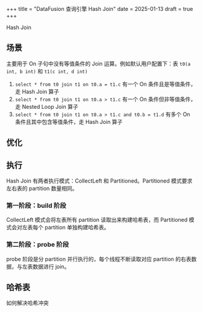 +++
title = "DataFusion 查询引擎 Hash Join"
date = 2025-01-13
draft = true
+++

Hash Join

## 场景
主要用于 On 子句中没有等值条件的 Join 运算。例如默认用户配置下：表 `t0(a int, b int)` 和 `t1(c int, d int)`
1. `select * from t0 join t1 on t0.a = t1.c` 有一个 On 条件且是等值条件，走 Hash Join 算子
2. `select * from t0 join t1 on t0.a > t1.c` 有一个 On 条件但非等值条件，走 Nested Loop Join 算子
3. `select * from t0 join t1 on t0.a > t1.c and t0.b = t1.d` 有多个 On 条件且其中包含等值条件，走 Hash Join 算子

## 优化

## 执行
Hash Join 有两者执行模式：CollectLeft 和 Partitioned。Partitioned 模式要求左右表的 partition 数量相同。

### 第一阶段：build 阶段

CollectLeft 模式会将左表所有 partition 读取出来构建哈希表，而 Partitioned 模式会对左表每个 partition 单独构建哈希表。

### 第二阶段：probe 阶段

probe 阶段是分 partition 并行执行的，每个线程不断读取对应 partition 的右表数据，与左表数据进行 join。

## 哈希表


如何解决哈希冲突
